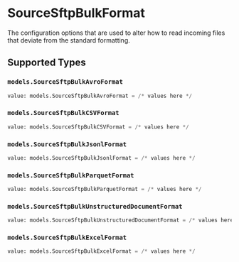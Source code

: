 # SourceSftpBulkFormat

The configuration options that are used to alter how to read incoming files that deviate from the standard formatting.


## Supported Types

### `models.SourceSftpBulkAvroFormat`

```python
value: models.SourceSftpBulkAvroFormat = /* values here */
```

### `models.SourceSftpBulkCSVFormat`

```python
value: models.SourceSftpBulkCSVFormat = /* values here */
```

### `models.SourceSftpBulkJsonlFormat`

```python
value: models.SourceSftpBulkJsonlFormat = /* values here */
```

### `models.SourceSftpBulkParquetFormat`

```python
value: models.SourceSftpBulkParquetFormat = /* values here */
```

### `models.SourceSftpBulkUnstructuredDocumentFormat`

```python
value: models.SourceSftpBulkUnstructuredDocumentFormat = /* values here */
```

### `models.SourceSftpBulkExcelFormat`

```python
value: models.SourceSftpBulkExcelFormat = /* values here */
```

